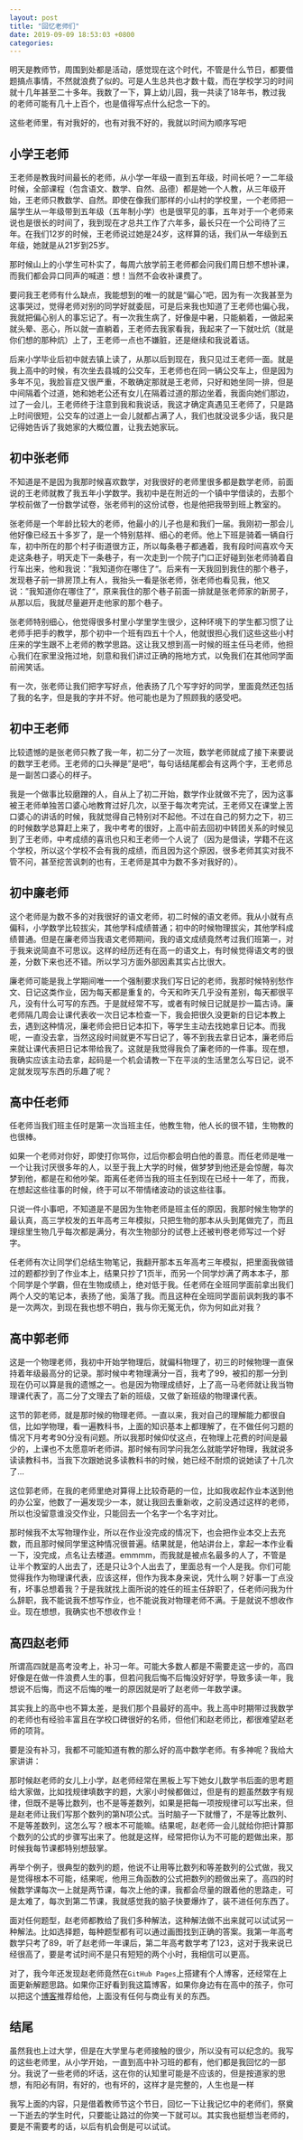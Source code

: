 ```yaml
---
layout: post
title: "回忆老师们"
date: 2019-09-09 18:53:03 +0800
categories:
---
```


明天是教师节，周围到处都是活动，感觉现在这个时代，不管是什么节日，都要借题搞点事情，不然就浪费了似的。可是人生总共也才数十载，而在学校学习的时间就十几年甚至二十多年。我数了一下，算上幼儿园，我一共读了18年书，教过我的老师可能有几十上百个，也是值得写点什么纪念一下的。

这些老师里，有对我好的，也有对我不好的，我就以时间为顺序写吧

## 小学王老师

王老师是教我时间最长的老师，从小学一年级一直到五年级，时间长吧？一二年级时候，全部课程（包含语文、数学、自然、品德）都是她一个人教，从三年级开始，王老师只教数学、自然。即使在像我们那样的小山村的学校里，一个老师把一届学生从一年级带到五年级（五年制小学）也是很罕见的事，五年对于一个老师来说也是很长的时间了，我到现在才总共工作了六年多，最长只在一个公司待了三年。在我们12岁的时候，王老师说过她是24岁，这样算的话，我们从一年级到五年级，她就是从21岁到25岁。

那时候山上的小学生可朴实了，每周六放学前王老师都会问我们周日想不想补课，而我们都会异口同声的喊道：想！当然不会收补课费了。

要问我王老师有什么缺点，我能想到的唯一的就是“偏心”吧，因为有一次我甚至为这事哭过，觉得老师对别的同学好就委屈，可是后来我也知道了王老师也偏心我，我就把偏心别人的事忘记了。有一次我生病了，好像是中暑，只能躺着，一做起来就头晕、恶心，所以就一直躺着，王老师去我家看我，我起来了一下就吐炕（就是你们想的那种炕）上了，王老师一点也不嫌脏，还是继续和我说着话。

后来小学毕业后初中就去镇上读了，从那以后到现在，我只见过王老师一面。就是我上高中的时候，有次坐去县城的公交车，王老师也在同一辆公交车上，但是因为多年不见，我脸盲症又很严重，不敢确定那就是王老师，只好和她坐同一排，但是中间隔着个过道，她和她老公还有女儿在隔着过道的那边坐着，我面向她们那边，过了一会儿，王老师终于注意到我和我说话，我这才确定真遇见王老师了，只是路上时间很短，公交车的过道上一会儿就都占满了人，我们也就没说多少话，我只是记得她告诉了我她家的大概位置，让我去她家玩。

## 初中张老师

不知道是不是因为我那时候喜欢数学，对我很好的老师里很多都是数学老师，前面说的王老师就教了我五年小学数学。我初中是在附近的一个镇中学借读的，去那个学校前做了一份数学试卷，张老师判的这份试卷，也是他把我带到班上教室的。

张老师是一个年龄比较大的老师，他最小的儿子也是和我们一届。我刚初一那会儿他好像已经五十多岁了，是一个特别慈祥、细心的老师。他上下班是骑着一辆自行车，初中所在的那个村子街道很方正，所以每条巷子都通着，我有段时间喜欢今天走这条巷子，明天走下一条巷子，有一次走到一个院子门口正好碰到张老师骑着自行车出来，他和我说：”我知道你在哪住了“。后来有一天我回到我住的那个巷子，发现巷子前一排房顶上有人，我抬头一看是张老师，张老师也看见我，他又说：”我知道你在哪住了“，原来我住的那个巷子前面一排就是张老师家的新房子，从那以后，我就尽量避开走他家的那个巷子。

张老师特别细心，他觉得很多村里小学里学生很少，这种环境下的学生都习惯了让老师手把手的教学，那个初中一个班有四五十个人，他就很担心我们这些这些小村庄来的学生跟不上老师的教学思路。这让我又想到高一时候的班主任马老师，他担心我们在家里没拖过地，刻意和我们讲过正确的拖地方式，以免我们在其他同学面前闹笑话。

有一次，张老师让我们把字写好点，他表扬了几个写字好的同学，里面竟然还包括了我的名字，但是我的字并不好。他可能也是为了照顾我的感受吧。

## 初中王老师

比较遗憾的是张老师只教了我一年，初二分了一次班，数学老师就成了接下来要说的数学王老师。王老师的口头禅是”是吧“，每句话结尾都会有这两个字，王老师总是一副苦口婆心的样子。

我是一个做事比较磨蹭的人，自从上了初二开始，数学作业就做不完了，因为这事被王老师单独苦口婆心地教育过好几次，以至于每次考完试，王老师又在课堂上苦口婆心的讲话的时候，我就觉得自己特别对不起他。不过在自己的努力之下，初三的时候数学总算赶上来了，我中考考的很好，上高中前去回初中转团关系的时候见到了王老师，中考成绩的喜讯也只和王老师一个人说了（因为是借读，学籍不在这个学校，所以这个学校不会有我的成绩，而且因为这个原因，很多老师其实对我不管不问，甚至挖苦讽刺的也有，王老师是其中为数不多对我好的）。

## 初中廉老师

这个老师是为数不多的对我很好的语文老师，初二时候的语文老师。我从小就有点偏科，小学数学比较拔尖，其他学科成绩普通；初中的时候物理拔尖，其他学科成绩普通。但是在廉老师当我语文老师期间，我的语文成绩竟然考过我们班第一，对于我来说简直不可思议。这样的经历还有在高一的语文上，有时候觉得语文考的很差，分数下来也还不错。所以学习方面外部因素其实占比很大。

廉老师可能是我上学期间唯一一个强制要求我们写日记的老师，我那时候特别愁作文、日记这类作业，因为每天都是重复的，今天和昨天几乎没有差别，每天都很平凡，没有什么可写的东西。于是就经常不写，或者有时候日记就是抄一篇古诗。廉老师隔几周会让课代表收一次日记本检查一下，我会把很久没更新的日记本教上去，遇到这种情况，廉老师会把日记本扣下，等学生主动去找她拿日记本。而我呢，一直没去拿，当然这段时间就更不写日记了，等不到我去拿日记本，廉老师后来就让课代表把日记本带给我了。这就是我觉得我负了廉老师的一件事。现在想，我确实应该主动去拿，起码是一个机会请教一下在平淡的生活里怎么写日记，说不定就发现写东西的乐趣了呢？

## 高中任老师

任老师当我们班主任时是第一次当班主任，他教生物，他人长的很不错，生物教的也很棒。

如果一个老师对你好，即使打你骂你，过后你都会明白他的善意。而任老师是唯一一个让我讨厌很多年的人，以至于我上大学的时候，做梦梦到他还是会惊醒，每次梦到他，都是在和他吵架。距离任老师当我的班主任到现在已经十一年了，而我，在想起这些往事的时候，终于可以不带情绪波动的谈这些往事。

只说一件小事吧，不知道是不是因为生物老师是班主任的原因，我那时候生物学的最认真，高三学校发的五年高考三年模拟，只把生物的那本从头到尾做完了，而且理综里生物几乎每次都是满分，有次生物部分的试卷上还被判卷老师写过一个好字。

任老师有次让同学们总结生物笔记，我翻开那本五年高考三年模拟，把里面我做错过的题都抄到了作业本上，结果只抄了1页半，而另一个同学炒满了两本本子，那个同学是个学霸，但在生物成绩上，绝对低于我。任老师在全班同学面前拿出我们两个人交的笔记本，表扬了他，奚落了我。而且这种在全班同学面前讽刺我的事不是一次两次，到现在我也想不明白，我与你无冤无仇，你为何如此对我？

## 高中郭老师

这是一个物理老师，我初中开始学物理后，就偏科物理了，初三的时候物理一直保持着年级最高分的记录。那时候中考物理满分一百，我考了99，被扣的那一分到现在仍可以算是我的遗憾之一。也是因为物理成绩好，上了高一马老师就让我当物理课代表了，高二分了文理去了新的班级，又做了新班级的物理课代表。

这节的郭老师，就是那时候的物理老师。一直以来，我对自己的理解能力都很自信，比如学物理，看一遍教科书，上面的知识基本上都理解了，在不做任何习题的情况下月考考90分没有问题。所以我那时候仰仗这点，在物理上花费的时间是最少的，上课也不太愿意听老师讲。那时候有同学问我怎么就能学好物理，我就说多读读教科书，当我下次跟她说多读教科书的时候，她已经不耐烦的说她读了十几次了...

这位郭老师，在我的老师里绝对算得上比较奇葩的一位，比如我收起作业本送到他的办公室，他数了一遍发现少一本，就让我回去重新收，之前没遇过这样的老师，所以也没留意谁没交作业，只能回去一个名字一个名字对比。

那时候我不太写物理作业，所以在作业没完成的情况下，也会把作业本交上去充数，而且那时候同学里这种情况很普遍。结果就是，他站讲台上，拿起一本作业看一下，没完成，点名让去楼道。emmmm，而我就是被点名最多的人了，不管是让半个教室的人出去了，还是只让3个人出去了，里面总有一个人是我。你们可能觉得我作为物理课代表，应该这样，但作为我本身来说，凭什么啊？好事一丁点没有，坏事总想着我？于是我就找上面所说的姓任的班主任辞职了，任老师问我为什么辞职，我不能说我不想写作业，也不能说我对物理老师不满。于是就说不想收作业。现在想想，我确实也不想收作业！

## 高四赵老师

所谓高四就是高考没考上，补习一年。可能大多数人都是不需要走这一步的，高四好像是在做一件浪费人生的事，但若问我后悔不后悔没好好学，导致多读一年，我想说不后悔，而这不后悔的唯一的原因就是听了赵老师一年数学课。

其实我上的高中也不算太差，是我们那个县最好的高中。我上高中时期带过我数学的老师也有经验丰富且在学校口碑很好的名师，但他们和赵老师比，都很难望赵老师的项背。

要是没有补习，我都不可能知道有教的那么好的高中数学老师。有多神呢？我给大家讲讲：

那时候赵老师的女儿上小学，赵老师经常在黑板上写下她女儿数学书后面的思考题给大家做，比如找规律填数字的题，大家小时候都做过，但是有的题虽然数字有规律，但既不是等比数列，也不是等差数列，如果是把每一项按规律可以写出来，但是赵老师让我们写那个数列的第N项公式。当时脑子一下就懵了，不是等比数列、不是等差数列，这怎么写？根本不可能嘛。结果呢，赵老师一会儿就给你把计算那个数列的公式的步骤写出来了。他就是这样，经常把你认为不可能的题做出来，那时候我每节课都特别想鼓掌。

再举个例子，很典型的数列的题，他说不让用等比数列和等差数列的公式做，我又是觉得根本不可能，结果呢，他用三角函数的公式把数列的题做出来了。高四的时候数学课每次一上就是两节课，每次上他的课，我都会尽量的跟着他的思路走，可是太难了，每次到第二节课，我就感觉我的脑子快要爆炸了，装不进任何东西了。

面对任何题型，赵老师都教给了我们多种解法，这种解法做不出来就可以试试另一种解法。比如选择题，每种题型都有可以通过画图找到正确的答案。我第一年高考数学只考了89，听了赵老师一年课后，第二年高考数学考了123，这对于我来说已经很高了，要是考试时间不是只有短短的两个小时，我相信可以更高。

对了，我今年还发现赵老师竟然在`GitHub Pages`上搭建有个人博客，还经常在上面更新解题思路。如果你正好看到我这篇博客，如果你身边有在高中的孩子，你可以把这个[博客](https://zhaowanlong.github.io)推荐给他，上面没有任何与商业有关的东西。

## 结尾

虽然我也上过大学，但是在大学里与老师接触的很少，所以没有可以纪念的。我写的这些老师里，从小学开始，一直到高中补习班的都有，他们都是我回忆的一部分。我说了一些老师的坏话，这在你的认知里可能是不应该的，但是按道家的思想，有阳必有阴，有好的，也有坏的，这样才是完整的，人生也是一样

我写上面的内容，只是借着教师节这个节日，回忆一下让我记忆中的老师们，祭奠一下逝去的学生时代，只要能让路过的你笑一下就可以。其实我也挺想当老师的，要是不需要考的话，以后有机会倒是可以试试。
